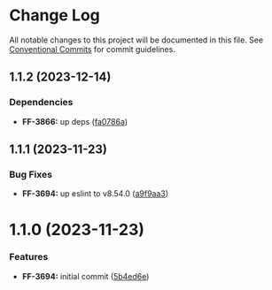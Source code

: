 # Change Log

All notable changes to this project will be documented in this file.
See [Conventional Commits](https://conventionalcommits.org) for commit guidelines.

## 1.1.2 (2023-12-14)


### Dependencies

* **FF-3866:** up deps ([fa0786a](https://github.com/cloud-ru-tech/frontend-tools/commit/fa0786a94f8f29f075ea0eac40e7eb1a31c833cf))





## 1.1.1 (2023-11-23)


### Bug Fixes

* **FF-3694:** up eslint to v8.54.0 ([a9f9aa3](https://github.com/cloud-ru-tech/frontend-tools/commit/a9f9aa3b9151f01c453efe6c307a0dd014b2f523))





# 1.1.0 (2023-11-23)


### Features

* **FF-3694:** initial commit ([5b4ed6e](https://github.com/cloud-ru-tech/frontend-tools/commit/5b4ed6ec2ba0ca9a4bc1e4099380d44e10c2e7f6))
